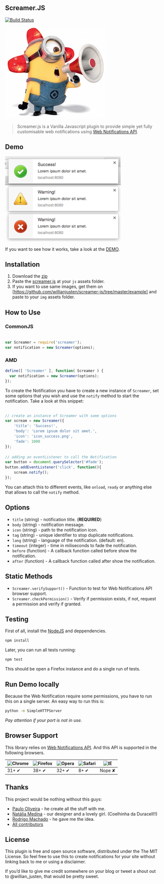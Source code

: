 ## Screamer.JS
[![Build Status](https://travis-ci.org/willianjusten/screamer-js.svg)](https://travis-ci.org/willianjusten/screamer-js)

![Minion using Megaphone](screamer.jpg)

> Screamer.js is a Vanilla Javascript plugin to provide simple yet fully customisable web notifications using [Web Notifications API](http://www.w3.org/TR/notifications/).

## Demo

![screenshot of notifications](screenshot.png)

If you want to see how it works, take a look at the [DEMO](http://willianjusten.com.br/screamer-js/example/).

## Installation

1. Download the [zip](https://github.com/willianjusten/screamer-js/archive/master.zip)
2. Paste the [screamer.js](https://github.com/willianjusten/screamer-js/blob/master/screamer.js) at your `js` assets folder.
3. If you want to use same images, get them on [https://github.com/willianjusten/screamer-js/tree/master/example] and paste to your `img` assets folder.

## How to Use

### CommonJS

```js

var Screamer = require('screamer');
var notification = new Screamer(options);
```

### AMD

```js
define([ 'Screamer' ], function( Screamer ) {
  var notification = new Screamer(options);
});
```

To create the Notification you have to create a new instance of `Screamer`, set some options that you wish and use the `notify` method to start the notification. Take a look at this snippet:

```js

// create an instance of Screamer with some options
var scream = new Screamer({
    'title': 'Success!',
    'body': 'Lorem ipsum dolor sit amet.',
    'icon': 'icon_success.png',
    'fade': 1000
});

// adding an eventListener to call the Notification
var button = document.querySelector('#fade');
button.addEventListener('click', function(){
    scream.notify();
});
```

You can attach this to different events, like `onload`, `ready` or anything else that allows to call the `notify` method.

## Options

- `title` (string) - notification title. (**REQUIRED**)
- `body` (string) - notification message.
- `icon` (string) - path to the notification icon.
- `tag` (string) - unique identifier to stop duplicate notifications.
- `lang` (string) - language of the notification. (default: en).
- `timeout` (integer) - time in miliseconds to fade the notification.
- `before` (function) - A callback function called before show the notification.
- `after` (function) - A callback function called after show the notification.

## Static Methods

- `Screamer.verifySupport()` - Function to test for Web Notifications API browser support.
- `Screamer.checkPermission()` - Verify if permission exists, if not, request a permission and verify if granted.

## Testing

First of all, install the [NodeJS](https://nodejs.org/) and deppendencies.

```sh
npm install
```

Later, you can run all tests running:

```sh
npm test
```

This should be open a Firefox instance and do a single run of tests.

## Run Demo locally

Because the Web Notification require some permissions, you have to run this on a single server. An easy way to run this is:

```sh
python -m SimpleHTTPServer
```

*Pay attention if your port is not in use.* 

## Browser Support

This library relies on [Web Notifications API](http://www.w3.org/TR/notifications/). And this API is supported in the following browsers.

![Chrome](https://cloud.githubusercontent.com/assets/398893/3528328/23bc7bc4-078e-11e4-8752-ba2809bf5cce.png) | ![Firefox](https://cloud.githubusercontent.com/assets/398893/3528329/26283ab0-078e-11e4-84d4-db2cf1009953.png) | ![Opera](https://cloud.githubusercontent.com/assets/398893/3528330/27ec9fa8-078e-11e4-95cb-709fd11dac16.png) | ![Safari](https://cloud.githubusercontent.com/assets/398893/3528331/29df8618-078e-11e4-8e3e-ed8ac738693f.png) | ![IE](https://cloud.githubusercontent.com/assets/398893/3528325/20373e76-078e-11e4-8e3a-1cb86cf506f0.png) |
--- | --- | --- | --- | --- |
31+ ✔ | 38+ ✔ | 32+ ✔ | 8+ ✔ | Nope ✘ |

## Thanks

This project would be nothing without this guys:

- [Paulo Oliveira](https://github.com/paulopotter) - he create all the stuff with me.
- [Natália Medina](https://github.com/ntmedina) - our designer and a lovely girl. (Coelhinha da Duracell!!)
- [Rodrigo Machado](https://github.com/rcmachado) - he gave me the idea.
- [All contributors](https://github.com/willianjusten/screamer-js/graphs/contributors)

## License 

This plugin is free and open source software, distributed under the The MIT License. So feel free to use this to create notifications for your site without linking back to me or using a disclaimer.

If you’d like to give me credit somewhere on your blog or tweet a shout out to @willian_justen, that would be pretty sweet.
